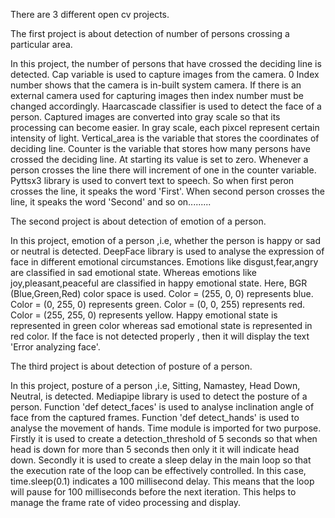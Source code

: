 There are 3 different open cv projects.



The first project is about detection of number of persons crossing a particular area.

In this project, the number of persons that have crossed the deciding line is detected. Cap variable is used to capture images from the camera. 0 Index number shows that the camera is in-built system camera. If there is an external camera used for capturing images then index number must be changed accordingly. Haarcascade classifier is used to detect the face of a person. Captured images are converted into gray scale so that its processing can become easier. In gray scale, each pixcel represent certain intensity of light. Vertical_area is the variable that stores the coordinates of deciding line. Counter is the variable that stores how many persons have crossed the deciding line. At starting its value is set to zero. Whenever a person crosses the line there will increment of one in the counter variable. Pyttsx3 library is used to convert text to speech. So when first peron crosses the line, it speaks the word 'First'. When second person crosses the line, it speaks the word 'Second' and so on.........



The second project is about detection of emotion of a person.

In this project, emotion of a person ,i.e, whether the person is happy or sad or neutral is detected. DeepFace library is used to analyse the expression of face in different emotional circumstances. Emotions like disgust,fear,angry are classified in sad emotional state. Whereas emotions like joy,pleasant,peaceful are classified in happy emotional state. Here, BGR (Blue,Green,Red) color space is used. Color = (255, 0, 0) represents blue. Color = (0, 255, 0) represents green. Color = (0, 0, 255) represents red. Color = (255, 255, 0) represents yellow. Happy emotional state is represented in green color whereas sad emotional state is represented in red color. If the face is not detected properly , then it will display the text 'Error analyzing face'.



The third project is about detection of posture of a person.

In this project, posture of a person ,i.e, Sitting, Namastey, Head Down, Neutral, is detected. Mediapipe library is used to detect the posture of a person. Function 'def detect_faces' is used to analyse inclination angle of face from the captured frames. Function 'def detect_hands' is used to analyse the movement of hands. Time module is imported for two purpose. Firstly it is used to create a detection_threshold of 5 seconds so that when head is down for more than 5 seconds then only it it will indicate head down. Secondly it is used to create a sleep delay in the main loop so that the execution rate of the loop can be effectively controlled. In this case, time.sleep(0.1) indicates a 100 millisecond delay. This means that the loop will pause for 100 milliseconds before the next iteration. This helps to manage the frame rate of video processing and display.


